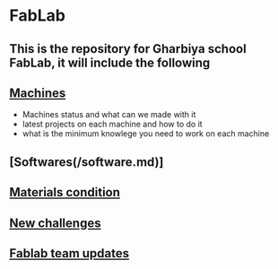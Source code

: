 # FabLab

## This is the repository for Gharbiya school FabLab, it will include the following

## [Machines](/machines)
- Machines status and what can we made with it
- latest projects on each machine and how to do it
- what is the minimum knowlege you need to work on each machine

## [Softwares(/software.md)]
## [Materials condition](/materials-conditions.md)
## [New challenges](new-challenges.md)
## [Fablab team updates](fablab-team-updates.md)